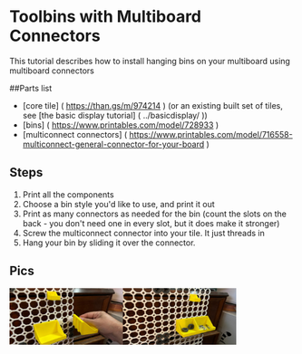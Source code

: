 # Toolbins with Multiboard Connectors

This tutorial describes how to install hanging bins on your multiboard using multiboard connectors

##Parts list

* [core tile] ( https://than.gs/m/974214 ) (or an existing built set of tiles, see [the basic display tutorial] ( ../basicdisplay/ ))
* [bins] ( https://www.printables.com/model/728933 )
* [multiconnect connectors] ( https://www.printables.com/model/716558-multiconnect-general-connector-for-your-board )

## Steps
1. Print all the components
2. Choose a bin style you'd like to use, and print it out
3. Print  as many connectors as needed for the bin (count the slots on the back - you don't need one in every slot, but it does make it stronger)
4. Screw the multiconnect connector into your tile.  It just threads in
5. Hang your bin by sliding it over the connector.

## Pics

[<img src="bins-2.jpg" align="left" width=200 height=100>]( bins-2.jpg ) [<img src="bins-3.jpg" width=200 height=100>]( bins-3.jpg )

